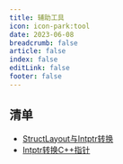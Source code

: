 ```yaml
---
title: 辅助工具
icon: icon-park:tool
date: 2023-06-08
breadcrumb: false
article: false
index: false
editLink: false
footer: false
---
```


## 清单

- [StructLayout与Intptr转换](./struct-and-intptr.md)
- [Intptr转换C++指针](./intptr-to-pointer.md)
